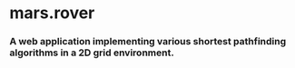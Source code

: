 # mars.rover

<h3>A web application implementing various shortest pathfinding algorithms in a 2D grid environment.</h3>
